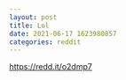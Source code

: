 ```yaml
--- 
layout: post 
title: Lol 
date: 2021-06-17 1623980857 
categories: reddit 
--- 
```

https://redd.it/o2dmp7